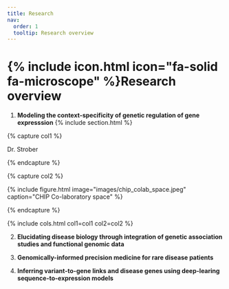 ```yaml
---
title: Research
nav:
  order: 1
  tooltip: Research overview
---
```


# {% include icon.html icon="fa-solid fa-microscope" %}Research overview

1. **Modeling the context-specificity of genetic regulation of gene expresssion**
{% include section.html %}

{% capture col1 %}

Dr. Strober 

{% endcapture %}

{% capture col2 %}

{% include figure.html image="images/chip_colab_space.jpeg" caption="CHIP Co-laboratory space" %}

{% endcapture %}

{% include cols.html col1=col1 col2=col2 %}

2. **Elucidating disease biology through integration of genetic association studies and functional genomic data**

3. **Genomically-informed precision medicine for rare disease patients**

4. **Inferring variant-to-gene links and disease genes using deep-learing sequence-to-expression models**
